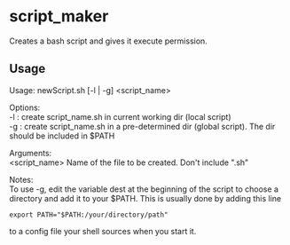 # script_maker

Creates a bash script and gives it execute permission.

## Usage 

Usage: newScript.sh [-l | -g] <script_name>

Options:  
	-l : create script_name.sh in current working dir (local script)  
	-g : create script_name.sh in a pre-determined dir (global script). The dir should be included in $PATH
 
Arguments:  
	<script_name> Name of the file to be created. Don't include ".sh"
 
Notes:  
	To use -g, edit the variable dest at the beginning of the script to choose a directory
and add it to your \$PATH. This is usually done by adding this line

	export PATH="$PATH:/your/directory/path"  
 
to a config file your shell sources when you start it.
